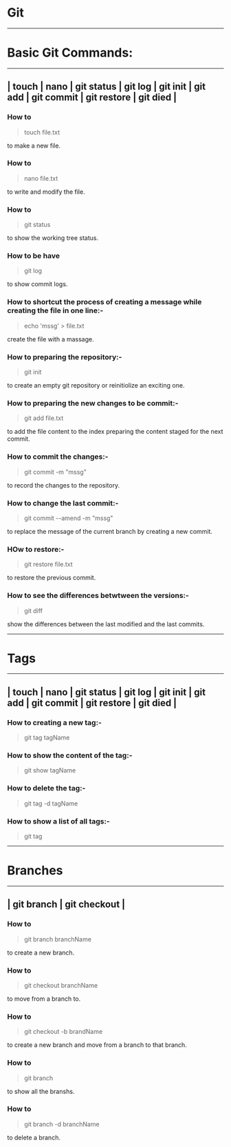 # Git


***

 # Basic Git Commands:
 
 ---------------------------------------------------------------------------------------------------
 | touch | nano | git status | git log | git init | git add | git commit | git restore | git died |
 ----------------------------------------------------------------------------------------------------
 
 
 ### How to 
 
 > touch file.txt

 to make a new file.
 
 
 ### How to
 
 > nano file.txt 
 
 to write and modify the file.
 
 
 ### How to
 
 > git status
 
to show the working tree status.

 
 ### How to be have 
 
 > git log
 
 to show commit logs. 
 

 ### How to shortcut the process of creating a message while creating the file in one line:-
 
 > echo 'mssg' > file.txt
 
 create the file with a massage.
 
 
 ### How to preparing the repository:-
 
 > git init

 to create an empty git repository or reinitiolize an exciting one.
 
 
 ### How to preparing the new changes to be commit:-
 
 > git add file.txt
 
 to add the file content to the index preparing the content staged for the next commit.
 
 
 ### How to commit the changes:-
 
 > git commit -m "mssg"
 
 to record the changes to the repository.
 
 
 ### How to change the last commit:-
 
 > git commit --amend -m "mssg"
 
 to replace the message of the current branch by creating a new commit.
 
 
 ### HOw to restore:-
 
 > git restore file.txt
 
 to restore the previous commit.
 
 
 ### How to see the differences betwtween the versions:- 
 
 > git diff
 
 show the differences between the last modified and the last commits.
 
 
 ***
 # Tags
 
  ---------------------------------------------------------------------------------------------------
 | touch | nano | git status | git log | git init | git add | git commit | git restore | git died |
 ----------------------------------------------------------------------------------------------------
 
 ### How to creating a new tag:-
 
 > git tag tagName
 
 
 ### How to show the content of the tag:-
 
 > git show tagName
 
 
 ### How to delete the tag:-
 
 > git tag -d tagName
 
 
 ### How to show a list of all tags:-
 
 > git tag
 
 
 ***
 # Branches
 
  --------------------------------------------
 | git branch | git checkout |
 --------------------------------------------
 
 
 ### How to 
 
 > git branch branchName 
 
 to create a new branch.
 
 
 ### How to
 
 > git checkout branchName
 
 to move from a branch to.
 
 
 ### How to
 
 > git checkout -b brandName
 
 to create a new branch and move from a branch to that branch.
 
 
 ### How to
 
 > git branch
 
 to show all the branshs.
 
 
 ### How to
 
 > git branch -d branchName
 
 to delete a branch.
 

 
 

 
 
 
 

